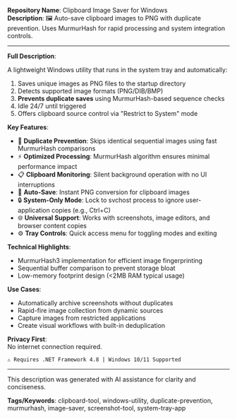**Repository Name**: Clipboard Image Saver for Windows  
**Description**: 🖼️ Auto-save clipboard images to PNG with duplicate prevention. Uses MurmurHash for rapid processing and system integration controls.

---

**Full Description**:

A lightweight Windows utility that runs in the system tray and automatically:
1. Saves unique images as PNG files to the startup directory
2. Detects supported image formats (PNG/DIB/BMP)
3. **Prevents duplicate saves** using MurmurHash-based sequence checks
4. Idle 24/7 until triggered
5. Offers clipboard source control via "Restrict to System" mode

**Key Features**:
- 🚫 **Duplicate Prevention**: Skips identical sequential images using fast MurmurHash comparisons
- ⚡ **Optimized Processing**: MurmurHash algorithm ensures minimal performance impact
- 📋 **Clipboard Monitoring**: Silent background operation with no UI interruptions
- 💾 **Auto-Save**: Instant PNG conversion for clipboard images
- 🔒 **System-Only Mode**: Lock to svchost process to ignore user-application copies (e.g., Ctrl+C)
- 🌐 **Universal Support**: Works with screenshots, image editors, and browser content copies
- ⚙️ **Tray Controls**: Quick access menu for toggling modes and exiting

**Technical Highlights**:
- MurmurHash3 implementation for efficient image fingerprinting
- Sequential buffer comparison to prevent storage bloat
- Low-memory footprint design (<2MB RAM typical usage)

**Use Cases**:
- Automatically archive screenshots without duplicates
- Rapid-fire image collection from dynamic sources
- Capture images from restricted applications
- Create visual workflows with built-in deduplication

**Privacy First**:  
No internet connection required.

`⚠️ Requires .NET Framework 4.8 | Windows 10/11 Supported`

---

This description was generated with AI assistance for clarity and conciseness.

**Tags/Keywords**: clipboard-tool, windows-utility, duplicate-prevention, murmurhash, image-saver, screenshot-tool, system-tray-app
